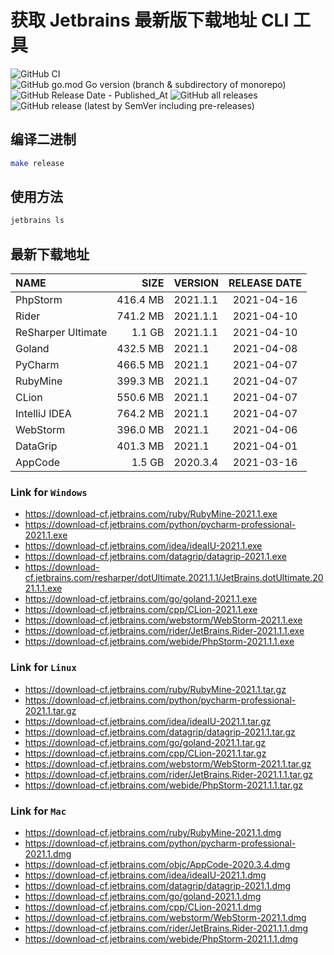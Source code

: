 # 获取 Jetbrains 最新版下载地址 CLI 工具

![GitHub CI](https://github.com/designinlife/jetbrains/actions/workflows/release.yml/badge.svg)
![GitHub go.mod Go version (branch & subdirectory of monorepo)](https://img.shields.io/github/go-mod/go-version/designinlife/jetbrains/master)
![GitHub Release Date - Published_At](https://img.shields.io/github/release-date/designinlife/jetbrains)
![GitHub all releases](https://img.shields.io/github/downloads/designinlife/jetbrains/total)
![GitHub release (latest by SemVer including pre-releases)](https://img.shields.io/github/downloads-pre/designinlife/jetbrains/v1.1.0/total)

## 编译二进制

```bash
make release
```

## 使用方法

```bash
jetbrains ls
```

## 最新下载地址

| NAME               |     SIZE | VERSION  | RELEASE DATE |
| :----------------- | -------: | :------- | :----------: |
| PhpStorm           | 416.4 MB | 2021.1.1 |  2021-04-16  |
| Rider              | 741.2 MB | 2021.1.1 |  2021-04-10  |
| ReSharper Ultimate |   1.1 GB | 2021.1.1 |  2021-04-10  |
| Goland             | 432.5 MB | 2021.1   |  2021-04-08  |
| PyCharm            | 466.5 MB | 2021.1   |  2021-04-07  |
| RubyMine           | 399.3 MB | 2021.1   |  2021-04-07  |
| CLion              | 550.6 MB | 2021.1   |  2021-04-07  |
| IntelliJ IDEA      | 764.2 MB | 2021.1   |  2021-04-07  |
| WebStorm           | 396.0 MB | 2021.1   |  2021-04-06  |
| DataGrip           | 401.3 MB | 2021.1   |  2021-04-01  |
| AppCode            |   1.5 GB | 2020.3.4 |  2021-03-16  |

### Link for `Windows`

- <https://download-cf.jetbrains.com/ruby/RubyMine-2021.1.exe>
- <https://download-cf.jetbrains.com/python/pycharm-professional-2021.1.exe>
- <https://download-cf.jetbrains.com/idea/ideaIU-2021.1.exe>
- <https://download-cf.jetbrains.com/datagrip/datagrip-2021.1.exe>
- <https://download-cf.jetbrains.com/resharper/dotUltimate.2021.1.1/JetBrains.dotUltimate.2021.1.1.exe>
- <https://download-cf.jetbrains.com/go/goland-2021.1.exe>
- <https://download-cf.jetbrains.com/cpp/CLion-2021.1.exe>
- <https://download-cf.jetbrains.com/webstorm/WebStorm-2021.1.exe>
- <https://download-cf.jetbrains.com/rider/JetBrains.Rider-2021.1.1.exe>
- <https://download-cf.jetbrains.com/webide/PhpStorm-2021.1.1.exe>

### Link for `Linux`

- <https://download-cf.jetbrains.com/ruby/RubyMine-2021.1.tar.gz>
- <https://download-cf.jetbrains.com/python/pycharm-professional-2021.1.tar.gz>
- <https://download-cf.jetbrains.com/idea/ideaIU-2021.1.tar.gz>
- <https://download-cf.jetbrains.com/datagrip/datagrip-2021.1.tar.gz>
- <https://download-cf.jetbrains.com/go/goland-2021.1.tar.gz>
- <https://download-cf.jetbrains.com/cpp/CLion-2021.1.tar.gz>
- <https://download-cf.jetbrains.com/webstorm/WebStorm-2021.1.tar.gz>
- <https://download-cf.jetbrains.com/rider/JetBrains.Rider-2021.1.1.tar.gz>
- <https://download-cf.jetbrains.com/webide/PhpStorm-2021.1.1.tar.gz>

### Link for `Mac`

- <https://download-cf.jetbrains.com/ruby/RubyMine-2021.1.dmg>
- <https://download-cf.jetbrains.com/python/pycharm-professional-2021.1.dmg>
- <https://download-cf.jetbrains.com/objc/AppCode-2020.3.4.dmg>
- <https://download-cf.jetbrains.com/idea/ideaIU-2021.1.dmg>
- <https://download-cf.jetbrains.com/datagrip/datagrip-2021.1.dmg>
- <https://download-cf.jetbrains.com/go/goland-2021.1.dmg>
- <https://download-cf.jetbrains.com/cpp/CLion-2021.1.dmg>
- <https://download-cf.jetbrains.com/webstorm/WebStorm-2021.1.dmg>
- <https://download-cf.jetbrains.com/rider/JetBrains.Rider-2021.1.1.dmg>
- <https://download-cf.jetbrains.com/webide/PhpStorm-2021.1.1.dmg>

